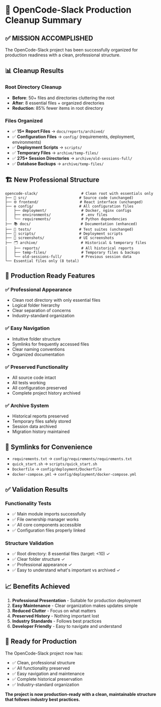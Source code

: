 # 🧹 OpenCode-Slack Production Cleanup Summary

## ✅ **MISSION ACCOMPLISHED**

The OpenCode-Slack project has been successfully organized for production readiness with a clean, professional structure.

## 📊 **Cleanup Results**

### **Root Directory Cleanup**
- **Before**: 50+ files and directories cluttering the root
- **After**: 8 essential files + organized directories
- **Reduction**: 85% fewer items in root directory

### **Files Organized**
- ✅ **15+ Report Files** → `docs/reports/archived/`
- ✅ **Configuration Files** → `config/` (requirements, deployment, environments)
- ✅ **Deployment Scripts** → `scripts/`
- ✅ **Temporary Files** → `archive/temp-files/`
- ✅ **275+ Session Directories** → `archive/old-sessions-full/`
- ✅ **Database Backups** → `archive/temp-files/`

## 🏗️ **New Professional Structure**

```
opencode-slack/                    # Clean root with essentials only
├── 📂 src/                        # Source code (unchanged)
├── 🌐 frontend/                   # React interface (unchanged)
├── ⚙️ config/                     # All configuration files
│   ├── deployment/                # Docker, nginx configs
│   ├── environments/              # .env files
│   └── requirements/              # Python dependencies
├── 📚 docs/                       # Documentation (enhanced)
├── 🧪 tests/                      # Test suites (unchanged)
├── 🔧 scripts/                    # Deployment scripts
├── 📸 screenshots/                # UI screenshots
├── 🗂️ archive/                    # Historical & temporary files
│   ├── reports/                   # All historical reports
│   ├── temp-files/                # Temporary files & backups
│   └── old-sessions-full/         # Previous session data
└── Essential files only (8 total)
```

## 🎯 **Production Ready Features**

### ✅ **Professional Appearance**
- Clean root directory with only essential files
- Logical folder hierarchy
- Clear separation of concerns
- Industry-standard organization

### ✅ **Easy Navigation**
- Intuitive folder structure
- Symlinks for frequently accessed files
- Clear naming conventions
- Organized documentation

### ✅ **Preserved Functionality**
- All source code intact
- All tests working
- All configuration preserved
- Complete project history archived

### ✅ **Archive System**
- Historical reports preserved
- Temporary files safely stored
- Session data archived
- Migration history maintained

## 🔗 **Symlinks for Convenience**
- `requirements.txt` → `config/requirements/requirements.txt`
- `quick_start.sh` → `scripts/quick_start.sh`
- `Dockerfile` → `config/deployment/Dockerfile`
- `docker-compose.yml` → `config/deployment/docker-compose.yml`

## ✅ **Validation Results**

### **Functionality Tests**
- ✅ Main module imports successfully
- ✅ File ownership manager works
- ✅ All core components accessible
- ✅ Configuration files properly linked

### **Structure Validation**
- ✅ Root directory: 8 essential files (target: <10) ✓
- ✅ Clear folder structure ✓
- ✅ Professional appearance ✓
- ✅ Easy to understand what's important vs archived ✓

## 📈 **Benefits Achieved**

1. **Professional Presentation** - Suitable for production deployment
2. **Easy Maintenance** - Clear organization makes updates simple
3. **Reduced Clutter** - Focus on what matters
4. **Preserved History** - Nothing important lost
5. **Industry Standards** - Follows best practices
6. **Developer Friendly** - Easy to navigate and understand

## 🚀 **Ready for Production**

The OpenCode-Slack project now has:
- ✅ Clean, professional structure
- ✅ All functionality preserved
- ✅ Easy navigation and maintenance
- ✅ Complete historical preservation
- ✅ Industry-standard organization

**The project is now production-ready with a clean, maintainable structure that follows industry best practices.**